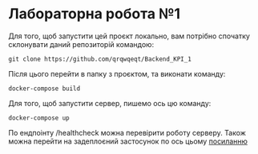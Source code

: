 # Лабораторна робота №1


Для того, щоб запустити цей проєкт локально, вам потрібно спочатку склонувати даний репозиторій командою:

```
git clone https://github.com/qrqwqeqt/Backend_KPI_1
```

Після цього перейти в папку з проєктом, та виконати команду:

```
docker-compose build
```

Для того, щоб запустити сервер, пишемо ось цю команду:

```
docker-compose up
```

По ендпоінту /healthcheck можна перевірити роботу серверу. Також можна перейти на задеплоєний застосунок по ось цьому [посиланню](https://backend-kpi-1.onrender.com/healthcheck)